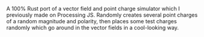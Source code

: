 A 100% Rust port of a vector field and point charge simulator which I previously made on Processing JS. Randomly creates several point charges of a random magnitude and polarity, then places some test charges randomly which go around in the vector fields in a cool-looking way. 
